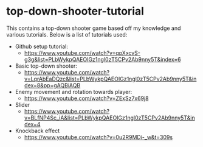 # top-down-shooter-tutorial
This contains a top-down shooter game based off my knowledge and various tutorials.
Below is a list of tutorials used:
- Github setup tutorial:
	- https://www.youtube.com/watch?v=qpXxcvS-g3g&list=PLbWykpQAEOIGz1ngl0zT5CPv2Ab9nny5T&index=6 
- Basic top-down shooter:
	- https://www.youtube.com/watch?v=LqrAbEaDQzc&list=PLbWykpQAEOIGz1ngl0zT5CPv2Ab9nny5T&index=8&pp=gAQBiAQB
- Enemy movement and rotation towards player:
	- https://www.youtube.com/watch?v=ZExSz7x69j8
- Slider
	- https://www.youtube.com/watch?v=BLfNP4Sc_iA&list=PLbWykpQAEOIGz1ngl0zT5CPv2Ab9nny5T&index=4
- Knockback effect
	- https://www.youtube.com/watch?v=0u2R9MDi-_w&t=309s
